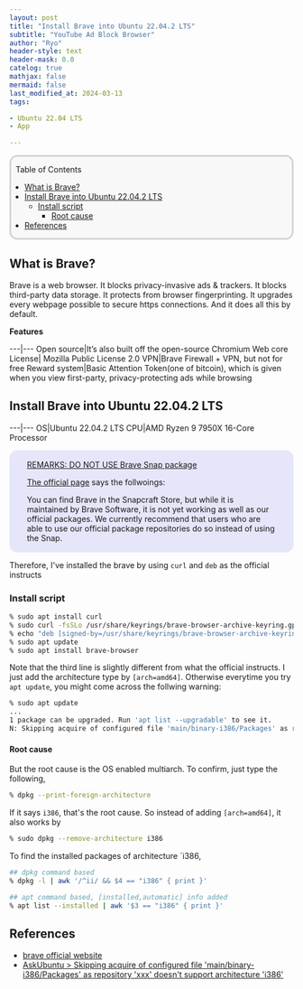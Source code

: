 ```yaml
---
layout: post
title: "Install Brave into Ubuntu 22.04.2 LTS"
subtitle: "YouTube Ad Block Browser"
author: "Ryo"
header-style: text
header-mask: 0.0
catelog: true
mathjax: false
mermaid: false
last_modified_at: 2024-03-13
tags:

- Ubuntu 22.04 LTS
- App

---
```


<div style='border-radius: 1em; border-style:solid; border-color:#D3D3D3; background-color:#F8F8F8'>

<p class="h4">&nbsp;&nbsp;Table of Contents</p>

<!-- START doctoc generated TOC please keep comment here to allow auto update -->
<!-- DON'T EDIT THIS SECTION, INSTEAD RE-RUN doctoc TO UPDATE -->

- [What is Brave?](#what-is-brave)
- [Install Brave into Ubuntu 22.04.2 LTS](#install-brave-into-ubuntu-22042-lts)
  - [Install script](#install-script)
    - [Root cause](#root-cause)
- [References](#references)

<!-- END doctoc generated TOC please keep comment here to allow auto update -->


</div>


## What is Brave?

Brave is a web browser. 
It blocks privacy-invasive ads & trackers. It blocks third-party data storage. 
It protects from browser fingerprinting. It upgrades every webpage possible to secure https connections. And it does all this by default.

**Features**

---|---
Open source|It’s also built off the open-source Chromium Web core
License| Mozilla Public License 2.0
VPN|Brave Firewall + VPN, but not for free
Reward system|Basic Attention Token(one of bitcoin), which is given when you view first-party, privacy-protecting ads while browsing

## Install Brave into Ubuntu 22.04.2 LTS

---|---
OS|Ubuntu 22.04.2 LTS
CPU|AMD Ryzen 9 7950X 16-Core Processor

<div style='padding-left: 2em; padding-right: 2em; border-radius: 1em; border-style:solid; border-color:#e6e6fa; background-color:#e6e6fa'>
<p class="h4"><ins>REMARKS: DO NOT USE Brave Snap package</ins></p>

[The official page](https://brave.com/linux/) says the follwoings:

You can find Brave in the Snapcraft Store, but while it is maintained by Brave Software, 
it is not yet working as well as our official packages. 
We currently recommend that users who are able to use our official package repositories do so instead of using the Snap.

</div>

Therefore, I've installed the brave by using `curl` and `deb` as the official instructs

### Install script

```zsh
% sudo apt install curl
% sudo curl -fsSLo /usr/share/keyrings/brave-browser-archive-keyring.gpg https://brave-browser-apt-release.s3.brave.com/brave-browser-archive-keyring.gpg
% echo "deb [signed-by=/usr/share/keyrings/brave-browser-archive-keyring.gpg arch=amd64] https://brave-browser-apt-release.s3.brave.com/ stable main"|sudo tee /etc/apt/sources.list.d/brave-browser-release.list
% sudo apt update
% sudo apt install brave-browser
```

Note that the third line is slightly different from what the official instructs. 
I just add the architecture type by `[arch=amd64]`. Otherwise everytime you try `apt update`, you might come across the follwing warning:

```zsh
% sudo apt update
...
1 package can be upgraded. Run 'apt list --upgradable' to see it.
N: Skipping acquire of configured file 'main/binary-i386/Packages' as repository 'https://brave-browser-apt-release.s3.brave.com stable InRelease' doesn't support architecture 'i386'
```

#### Root cause

But the root cause is the OS enabled multiarch. To confirm, just type the following,

```zsh
% dpkg --print-foreign-architecture
```

If it says `i386`, that's the root cause. So instead of adding `[arch=amd64]`, it also works by

```zsh
% sudo dpkg --remove-architecture i386
```

To find the installed packages of architecture `i386, 

```zsh
## dpkg command based
% dpkg -l | awk '/^ii/ && $4 == "i386" { print }'

## apt command based, [installed,automatic] info added
% apt list --installed | awk '$3 == "i386" { print }'
```





References
----

- [brave official website](https://brave.com/)
- [AskUbuntu > Skipping acquire of configured file 'main/binary-i386/Packages' as repository 'xxx' doesn't support architecture 'i386'](https://askubuntu.com/questions/741410/skipping-acquire-of-configured-file-main-binary-i386-packages-as-repository-x)